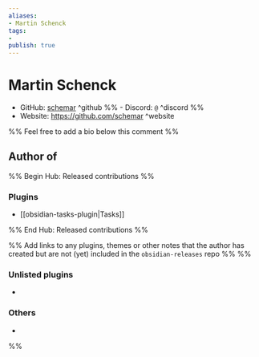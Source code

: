 ```yaml
---
aliases:
- Martin Schenck
tags: 
- 
publish: true
---
```


# Martin Schenck

- GitHub: [schemar](https://github.com/schemar/) ^github
%% - Discord: `@` ^discord %%
- Website: <https://github.com/schemar> ^website
<!-- - [[Publish sites|Publish site]]: ^publish -->

%% Feel free to add a bio below this comment %%


## Author of

%% Begin Hub: Released contributions %%
### Plugins
- [[obsidian-tasks-plugin|Tasks]]

%% End Hub: Released contributions %%

%% Add links to any plugins, themes or other notes that the author has created but are not (yet) included in the `obsidian-releases` repo %%
%%
### Unlisted plugins

- 

### Others

- 
%%

<!--
## Sponsor this author

- [[GitHub sponsors]]: [Sponsor @schemar on GitHub Sponsors](https://github.com/sponsors/schemar) ^github-sponsor
- [[Buy me a coffee]]: ^buy-me-a-coffee
- [[PayPal]]: ^paypal
- [[Patreon]]: ^patreon

-->

<!--
## Follow this author

- [[YouTube Channels|On YouTube]]: ^youtube
- Twitter: ^twitter
- ...
-->